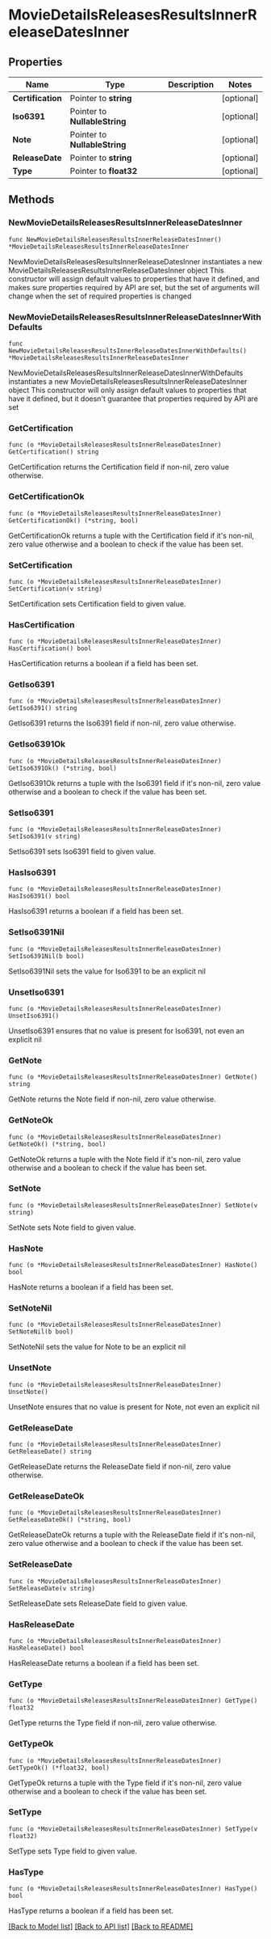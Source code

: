 # MovieDetailsReleasesResultsInnerReleaseDatesInner

## Properties

Name | Type | Description | Notes
------------ | ------------- | ------------- | -------------
**Certification** | Pointer to **string** |  | [optional] 
**Iso6391** | Pointer to **NullableString** |  | [optional] 
**Note** | Pointer to **NullableString** |  | [optional] 
**ReleaseDate** | Pointer to **string** |  | [optional] 
**Type** | Pointer to **float32** |  | [optional] 

## Methods

### NewMovieDetailsReleasesResultsInnerReleaseDatesInner

`func NewMovieDetailsReleasesResultsInnerReleaseDatesInner() *MovieDetailsReleasesResultsInnerReleaseDatesInner`

NewMovieDetailsReleasesResultsInnerReleaseDatesInner instantiates a new MovieDetailsReleasesResultsInnerReleaseDatesInner object
This constructor will assign default values to properties that have it defined,
and makes sure properties required by API are set, but the set of arguments
will change when the set of required properties is changed

### NewMovieDetailsReleasesResultsInnerReleaseDatesInnerWithDefaults

`func NewMovieDetailsReleasesResultsInnerReleaseDatesInnerWithDefaults() *MovieDetailsReleasesResultsInnerReleaseDatesInner`

NewMovieDetailsReleasesResultsInnerReleaseDatesInnerWithDefaults instantiates a new MovieDetailsReleasesResultsInnerReleaseDatesInner object
This constructor will only assign default values to properties that have it defined,
but it doesn't guarantee that properties required by API are set

### GetCertification

`func (o *MovieDetailsReleasesResultsInnerReleaseDatesInner) GetCertification() string`

GetCertification returns the Certification field if non-nil, zero value otherwise.

### GetCertificationOk

`func (o *MovieDetailsReleasesResultsInnerReleaseDatesInner) GetCertificationOk() (*string, bool)`

GetCertificationOk returns a tuple with the Certification field if it's non-nil, zero value otherwise
and a boolean to check if the value has been set.

### SetCertification

`func (o *MovieDetailsReleasesResultsInnerReleaseDatesInner) SetCertification(v string)`

SetCertification sets Certification field to given value.

### HasCertification

`func (o *MovieDetailsReleasesResultsInnerReleaseDatesInner) HasCertification() bool`

HasCertification returns a boolean if a field has been set.

### GetIso6391

`func (o *MovieDetailsReleasesResultsInnerReleaseDatesInner) GetIso6391() string`

GetIso6391 returns the Iso6391 field if non-nil, zero value otherwise.

### GetIso6391Ok

`func (o *MovieDetailsReleasesResultsInnerReleaseDatesInner) GetIso6391Ok() (*string, bool)`

GetIso6391Ok returns a tuple with the Iso6391 field if it's non-nil, zero value otherwise
and a boolean to check if the value has been set.

### SetIso6391

`func (o *MovieDetailsReleasesResultsInnerReleaseDatesInner) SetIso6391(v string)`

SetIso6391 sets Iso6391 field to given value.

### HasIso6391

`func (o *MovieDetailsReleasesResultsInnerReleaseDatesInner) HasIso6391() bool`

HasIso6391 returns a boolean if a field has been set.

### SetIso6391Nil

`func (o *MovieDetailsReleasesResultsInnerReleaseDatesInner) SetIso6391Nil(b bool)`

 SetIso6391Nil sets the value for Iso6391 to be an explicit nil

### UnsetIso6391
`func (o *MovieDetailsReleasesResultsInnerReleaseDatesInner) UnsetIso6391()`

UnsetIso6391 ensures that no value is present for Iso6391, not even an explicit nil
### GetNote

`func (o *MovieDetailsReleasesResultsInnerReleaseDatesInner) GetNote() string`

GetNote returns the Note field if non-nil, zero value otherwise.

### GetNoteOk

`func (o *MovieDetailsReleasesResultsInnerReleaseDatesInner) GetNoteOk() (*string, bool)`

GetNoteOk returns a tuple with the Note field if it's non-nil, zero value otherwise
and a boolean to check if the value has been set.

### SetNote

`func (o *MovieDetailsReleasesResultsInnerReleaseDatesInner) SetNote(v string)`

SetNote sets Note field to given value.

### HasNote

`func (o *MovieDetailsReleasesResultsInnerReleaseDatesInner) HasNote() bool`

HasNote returns a boolean if a field has been set.

### SetNoteNil

`func (o *MovieDetailsReleasesResultsInnerReleaseDatesInner) SetNoteNil(b bool)`

 SetNoteNil sets the value for Note to be an explicit nil

### UnsetNote
`func (o *MovieDetailsReleasesResultsInnerReleaseDatesInner) UnsetNote()`

UnsetNote ensures that no value is present for Note, not even an explicit nil
### GetReleaseDate

`func (o *MovieDetailsReleasesResultsInnerReleaseDatesInner) GetReleaseDate() string`

GetReleaseDate returns the ReleaseDate field if non-nil, zero value otherwise.

### GetReleaseDateOk

`func (o *MovieDetailsReleasesResultsInnerReleaseDatesInner) GetReleaseDateOk() (*string, bool)`

GetReleaseDateOk returns a tuple with the ReleaseDate field if it's non-nil, zero value otherwise
and a boolean to check if the value has been set.

### SetReleaseDate

`func (o *MovieDetailsReleasesResultsInnerReleaseDatesInner) SetReleaseDate(v string)`

SetReleaseDate sets ReleaseDate field to given value.

### HasReleaseDate

`func (o *MovieDetailsReleasesResultsInnerReleaseDatesInner) HasReleaseDate() bool`

HasReleaseDate returns a boolean if a field has been set.

### GetType

`func (o *MovieDetailsReleasesResultsInnerReleaseDatesInner) GetType() float32`

GetType returns the Type field if non-nil, zero value otherwise.

### GetTypeOk

`func (o *MovieDetailsReleasesResultsInnerReleaseDatesInner) GetTypeOk() (*float32, bool)`

GetTypeOk returns a tuple with the Type field if it's non-nil, zero value otherwise
and a boolean to check if the value has been set.

### SetType

`func (o *MovieDetailsReleasesResultsInnerReleaseDatesInner) SetType(v float32)`

SetType sets Type field to given value.

### HasType

`func (o *MovieDetailsReleasesResultsInnerReleaseDatesInner) HasType() bool`

HasType returns a boolean if a field has been set.


[[Back to Model list]](../README.md#documentation-for-models) [[Back to API list]](../README.md#documentation-for-api-endpoints) [[Back to README]](../README.md)


